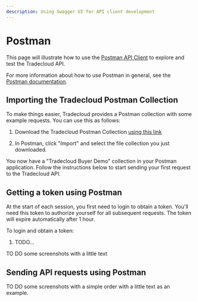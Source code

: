 ```yaml
---
description: Using Swagger UI for API client development
---
```


# Postman

This page will illustrate how to use the [Postman API Client](https://www.postman.com/product/api-client) to explore and test the Tradecloud API.

For more information about how to use Postman in general, see the [Postman documentation](https://learning.postman.com/docs/postman/launching-postman/introduction/).

## Importing the Tradecloud Postman Collection

To make things easier, Tradecloud provides a Postman collection with some example requests. You can use this as follows:

1. Download the Tradecloud Postman Collection [using this link](/.gitbook/assets/Tradecloud-Buyer-Demo.postman_collection.json)

2. In Postman, click "Import" and select the file collection you just downloaded.  

You now have a "Tradecloud Buyer Demo" collection in your Postman application. Follow the instructions below to start sending your first request to the Tradecloud API.

## Getting a token using Postman

At the start of each session, you first need to login to obtain a token. You'll need this token to authorize yourself for all subsequent requests. The token will expire automatically after 1 hour.

To login and obtain a token:

1. TODO...


TO DO some screenshots with a little text

## Sending API requests using Postman

TO DO some screenshots with a simple order with a little text as an example.

